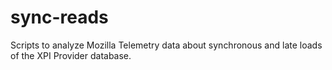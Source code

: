 sync-reads
===============

Scripts to analyze Mozilla Telemetry data about synchronous and
late loads of the XPI Provider database.
